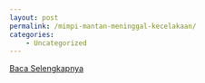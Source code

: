 ```yaml
---
layout: post
permalink: /mimpi-mantan-meninggal-kecelakaan/
categories:
    - Uncategorized
---
```


[Baca Selengkapnya](/04)
